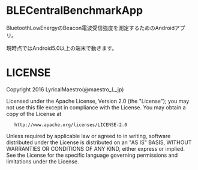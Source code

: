 # BLECentralBenchmarkApp
BluetoothLowEnergyのBeacon電波受信強度を測定するためのAndroidアプリ。

現時点ではAndroid5.0以上の端末で動きます。


# LICENSE

   Copyright 2016 LyricalMaestro(@maestro_L_jp)

   Licensed under the Apache License, Version 2.0 (the "License");
   you may not use this file except in compliance with the License.
   You may obtain a copy of the License at

       http://www.apache.org/licenses/LICENSE-2.0

   Unless required by applicable law or agreed to in writing, software
   distributed under the License is distributed on an "AS IS" BASIS,
   WITHOUT WARRANTIES OR CONDITIONS OF ANY KIND, either express or implied.
   See the License for the specific language governing permissions and
   limitations under the License.
